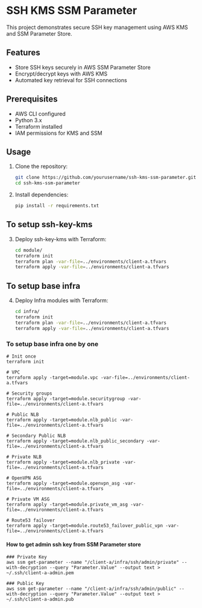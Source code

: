 # SSH KMS SSM Parameter

This project demonstrates secure SSH key management using AWS KMS and SSM Parameter Store.

## Features

- Store SSH keys securely in AWS SSM Parameter Store
- Encrypt/decrypt keys with AWS KMS
- Automated key retrieval for SSH connections

## Prerequisites

- AWS CLI configured
- Python 3.x
- Terraform installed
- IAM permissions for KMS and SSM

## Usage

1. Clone the repository:
    ```bash
    git clone https://github.com/yourusername/ssh-kms-ssm-parameter.git
    cd ssh-kms-ssm-parameter
    ```

2. Install dependencies:
    ```bash
    pip install -r requirements.txt
    ```

## To setup ssh-key-kms 
3. Deploy ssh-key-kms with Terraform:

    ```bash
    cd module/
    terraform init
    terraform plan -var-file=../environments/client-a.tfvars
    terraform apply -var-file=../environments/client-a.tfvars
    ```
## To setup base infra 
4.  Deploy Infra modules with Terraform: 
    ```bash
    cd infra/
    terraform init
    terraform plan -var-file=../environments/client-a.tfvars
    terraform apply -var-file=../environments/client-a.tfvars
    ```
### To setup base infra one by one

```
# Init once
terraform init

# VPC
terraform apply -target=module.vpc -var-file=../environments/client-a.tfvars

# Security groups
terraform apply -target=module.securitygroup -var-file=../environments/client-a.tfvars

# Public NLB
terraform apply -target=module.nlb_public -var-file=../environments/client-a.tfvars

# Secondary Public NLB
terraform apply -target=module.nlb_public_secondary -var-file=../environments/client-a.tfvars

# Private NLB
terraform apply -target=module.nlb_private -var-file=../environments/client-a.tfvars

# OpenVPN ASG
terraform apply -target=module.openvpn_asg -var-file=../environments/client-a.tfvars

# Private VM ASG
terraform apply -target=module.private_vm_asg -var-file=../environments/client-a.tfvars

# Route53 failover
terraform apply -target=module.route53_failover_public_vpn -var-file=../environments/client-a.tfvars
```

#### How to get admin ssh key from SSM Parameter store

```
### Private Key
aws ssm get-parameter --name "/client-a/infra/ssh/admin/private" --with-decryption --query "Parameter.Value" --output text > ~/.ssh/client-a-admin.pem

### Public Key
aws ssm get-parameter --name "/client-a/infra/ssh/admin/public" --with-decryption --query "Parameter.Value" --output text > ~/.ssh/client-a-admin.pub
```


